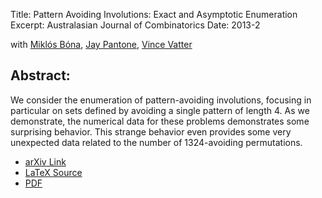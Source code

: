 Title: Pattern Avoiding Involutions: Exact and Asymptotic Enumeration
Excerpt: Australasian Journal of Combinatorics
Date: 2013-2

with [Miklós Bóna](http://people.clas.ufl.edu/bona/), 
[Jay Pantone](http://jaypantone.com),
[Vince Vatter](http://people.clas.ufl.edu/vatter/)

## Abstract:
We consider the enumeration of pattern-avoiding involutions, focusing in 
particular on sets defined by avoiding a single pattern of length 4. As we 
demonstrate, the numerical data for these problems demonstrates some surprising 
behavior. This strange behavior even provides some very unexpected data related 
to the number of 1324-avoiding permutations.

- [arXiv Link](http://arxiv.org/abs/1310.7003)
- [LaTeX Source](/pdfs/involutions.tex)
- [PDF](/pdfs/involutions.pdf)
